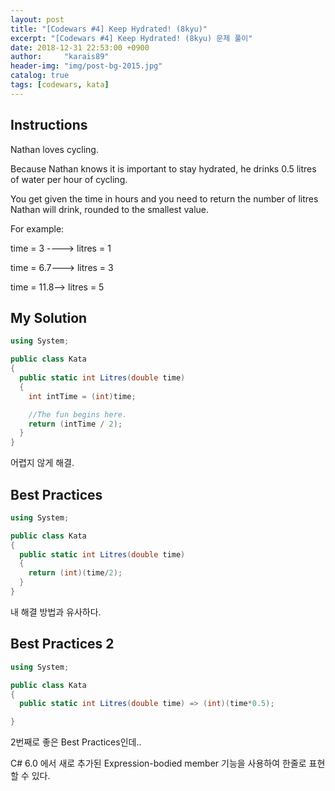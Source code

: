 ```yaml
---
layout: post
title: "[Codewars #4] Keep Hydrated! (8kyu)"
excerpt: "[Codewars #4] Keep Hydrated! (8kyu) 문제 풀이"
date: 2018-12-31 22:53:00 +0900
author:     "karais89"
header-img: "img/post-bg-2015.jpg"
catalog: true
tags: [codewars, kata]
---
```


## Instructions

Nathan loves cycling.

Because Nathan knows it is important to stay hydrated, he drinks 0.5 litres of water per hour of cycling.

You get given the time in hours and you need to return the number of litres Nathan will drink, rounded to the smallest value.

For example:

time = 3 ----> litres = 1

time = 6.7---> litres = 3

time = 11.8--> litres = 5

## My Solution

```csharp
using System;

public class Kata
{
  public static int Litres(double time)
  {
    int intTime = (int)time;

    //The fun begins here.
    return (intTime / 2);
  }
}
```

어렵지 않게 해결.

## Best Practices

```csharp
using System;

public class Kata
{
  public static int Litres(double time)
  {
    return (int)(time/2);
  }
}
```

내 해결 방법과 유사하다.

## Best Practices 2

```csharp
using System;

public class Kata
{
  public static int Litres(double time) => (int)(time*0.5);

}
```

2번째로 좋은 Best Practices인데..

C# 6.0 에서 새로 추가된 Expression-bodied member 기능을 사용하여 한줄로 표현 할 수 있다.